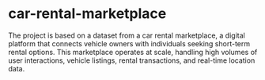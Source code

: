 # car-rental-marketplace
The project is based on a dataset from a car rental marketplace, a digital platform that connects vehicle owners with individuals seeking short-term rental options. This marketplace operates at scale, handling high volumes of user interactions, vehicle listings, rental transactions, and real-time location data. 
